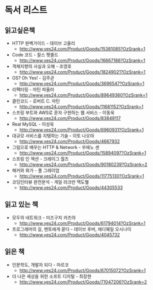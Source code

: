 # 독서 리스트

## 읽고싶은책

- HTTP 완벽가이드 - 데이브 고울리
  - http://www.yes24.com/Product/Goods/15381085?OzSrank=1
- Code 코드 - 찰스 펫졸드
  - http://www.yes24.com/Product/Goods/16667186?OzSrank=1
- 객체지향의 사실과 오해 - 조영호
  - http://www.yes24.com/Product/Goods/18249021?OzSrank=1
- OS? Oh Yes! - 김주균
  - http://www.yes24.com/Product/Goods/3696547?OzSrank=1
- 리팩터링 - 마틴 파울러
  - http://www.yes24.com/Product/Goods/89649360?OzSrank=1
- 클린코드 - 로버트 C. 마틴
  - http://www.yes24.com/Product/Goods/11681152?OzSrank=1
- 스프링 부트와 AWS로 혼자 구현하는 웹 서비스 - 이동욱
  - http://www.yes24.com/Product/Goods/83849117
- Real MySQL - 이성욱
  - http://www.yes24.com/Product/Goods/6960931?OzSrank=1
- 대규모 서비스를 지탱하는 기술 - 이토 나오야
  - http://www.yes24.com/Product/Goods/4667932
- 그림으로 배우는 HTTP & Network - 우에노 센
  - http://www.yes24.com/Product/Goods/15894097?OzSrank=1
- 스프링 인 액션 - 크레이그 월즈
  - http://www.yes24.com/Product/Goods/90180239?OzSrank=2
- 해커와 화가 - 폴 그레이엄
  - http://www.yes24.com/Product/Goods/11775130?OzSrank=1
- 코딩인터뷰 완전분석 - 게일 라크만 맥도웰
  - http://www.yes24.com/Product/Goods/44305533

## 읽고 있는 책

- 모두의 네트워크 - 미즈구치 카츠야
  - http://www.yes24.com/Product/Goods/61794014?OzSrank=1
- 프로그래머의 길, 멘토에게 묻다 - 데이브 후버, 에디웨일 오시나이
  - http://www.yes24.com/Product/Goods/4045732

## 읽은 책

- 인문학도, 개발자 되다 - 마르코
  - http://www.yes24.com/Product/Goods/67015072?OzSrank=1
- 더 나은 세상을 위한 소프트 디지털 - 최장현
  - http://www.yes24.com/Product/Goods/71047206?OzSrank=2

